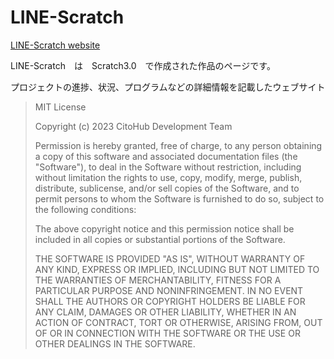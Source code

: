 # LINE-Scratch
[LINE-Scratch website](https://citohub.github.io/LINE-Scratch/site/en.html)

LINE-Scratch　は　Scratch3.0　で作成された作品のページです。

プロジェクトの進捗、状況、プログラムなどの詳細情報を記載したウェブサイト


>MIT License
>
>Copyright (c) 2023 CitoHub Development Team
>
>Permission is hereby granted, free of charge, to any person obtaining a copy
>of this software and associated documentation files (the "Software"), to deal
>in the Software without restriction, including without limitation the rights
>to use, copy, modify, merge, publish, distribute, sublicense, and/or sell
>copies of the Software, and to permit persons to whom the Software is
>furnished to do so, subject to the following conditions:
>
>The above copyright notice and this permission notice shall be included in all
>copies or substantial portions of the Software.
>
>THE SOFTWARE IS PROVIDED "AS IS", WITHOUT WARRANTY OF ANY KIND, EXPRESS OR
>IMPLIED, INCLUDING BUT NOT LIMITED TO THE WARRANTIES OF MERCHANTABILITY,
>FITNESS FOR A PARTICULAR PURPOSE AND NONINFRINGEMENT. IN NO EVENT SHALL THE
>AUTHORS OR COPYRIGHT HOLDERS BE LIABLE FOR ANY CLAIM, DAMAGES OR OTHER
>LIABILITY, WHETHER IN AN ACTION OF CONTRACT, TORT OR OTHERWISE, ARISING FROM,
>OUT OF OR IN CONNECTION WITH THE SOFTWARE OR THE USE OR OTHER DEALINGS IN THE
>SOFTWARE.
